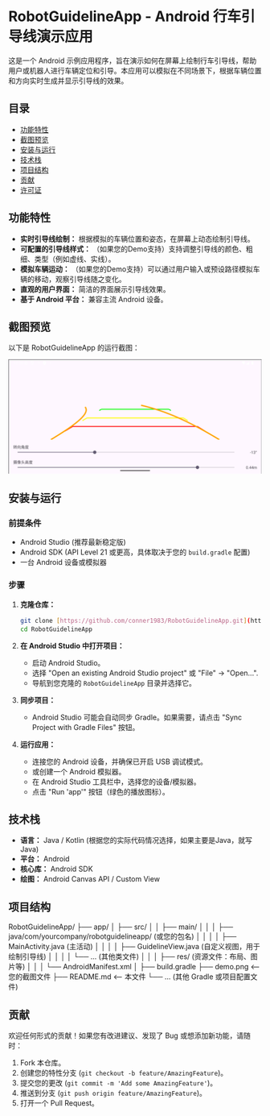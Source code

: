 # RobotGuidelineApp - Android 行车引导线演示应用

这是一个 Android 示例应用程序，旨在演示如何在屏幕上绘制行车引导线，帮助用户或机器人进行车辆定位和引导。本应用可以模拟在不同场景下，根据车辆位置和方向实时生成并显示引导线的效果。

## 目录

* [功能特性](#功能特性)
* [截图预览](#截图预览)
* [安装与运行](#安装与运行)
* [技术栈](#技术栈)
* [项目结构](#项目结构)
* [贡献](#贡献)
* [许可证](#许可证)

## 功能特性

* **实时引导线绘制：** 根据模拟的车辆位置和姿态，在屏幕上动态绘制引导线。
* **可配置的引导线样式：** （如果您的Demo支持）支持调整引导线的颜色、粗细、类型（例如虚线、实线）。
* **模拟车辆运动：** （如果您的Demo支持）可以通过用户输入或预设路径模拟车辆的移动，观察引导线随之变化。
* **直观的用户界面：** 简洁的界面展示引导线效果。
* **基于 Android 平台：** 兼容主流 Android 设备。

## 截图预览

以下是 RobotGuidelineApp 的运行截图：

![Demo Screenshot](demo.png)

## 安装与运行

### 前提条件

* Android Studio (推荐最新稳定版)
* Android SDK (API Level 21 或更高，具体取决于您的 `build.gradle` 配置)
* 一台 Android 设备或模拟器

### 步骤

1.  **克隆仓库：**
    ```bash
    git clone [https://github.com/conner1983/RobotGuidelineApp.git](https://github.com/conner1983/RobotGuidelineApp.git)
    cd RobotGuidelineApp
    ```

2.  **在 Android Studio 中打开项目：**
    * 启动 Android Studio。
    * 选择 "Open an existing Android Studio project" 或 "File" -> "Open...".
    * 导航到您克隆的 `RobotGuidelineApp` 目录并选择它。

3.  **同步项目：**
    * Android Studio 可能会自动同步 Gradle。如果需要，请点击 "Sync Project with Gradle Files" 按钮。

4.  **运行应用：**
    * 连接您的 Android 设备，并确保已开启 USB 调试模式。
    * 或创建一个 Android 模拟器。
    * 在 Android Studio 工具栏中，选择您的设备/模拟器。
    * 点击 "Run 'app'" 按钮（绿色的播放图标）。

## 技术栈

* **语言：** Java / Kotlin (根据您的实际代码情况选择，如果主要是Java，就写Java)
* **平台：** Android
* **核心库：** Android SDK
* **绘图：** Android Canvas API / Custom View

## 项目结构
RobotGuidelineApp/
├── app/
│   ├── src/
│   │   ├── main/
│   │   │   ├── java/com/yourcompany/robotguidelineapp/ (或您的包名)
│   │   │   │   ├── MainActivity.java (主活动)
│   │   │   │   ├── GuidelineView.java (自定义视图，用于绘制引导线)
│   │   │   │   └── ... (其他类文件)
│   │   │   ├── res/ (资源文件：布局、图片等)
│   │   │   └── AndroidManifest.xml
│   ├── build.gradle
├── demo.png              <-- 您的截图文件
├── README.md             <-- 本文件
└── ... (其他 Gradle 或项目配置文件)


## 贡献

欢迎任何形式的贡献！如果您有改进建议、发现了 Bug 或想添加新功能，请随时：

1.  Fork 本仓库。
2.  创建您的特性分支 (`git checkout -b feature/AmazingFeature`)。
3.  提交您的更改 (`git commit -m 'Add some AmazingFeature'`)。
4.  推送到分支 (`git push origin feature/AmazingFeature`)。
5.  打开一个 Pull Request。
